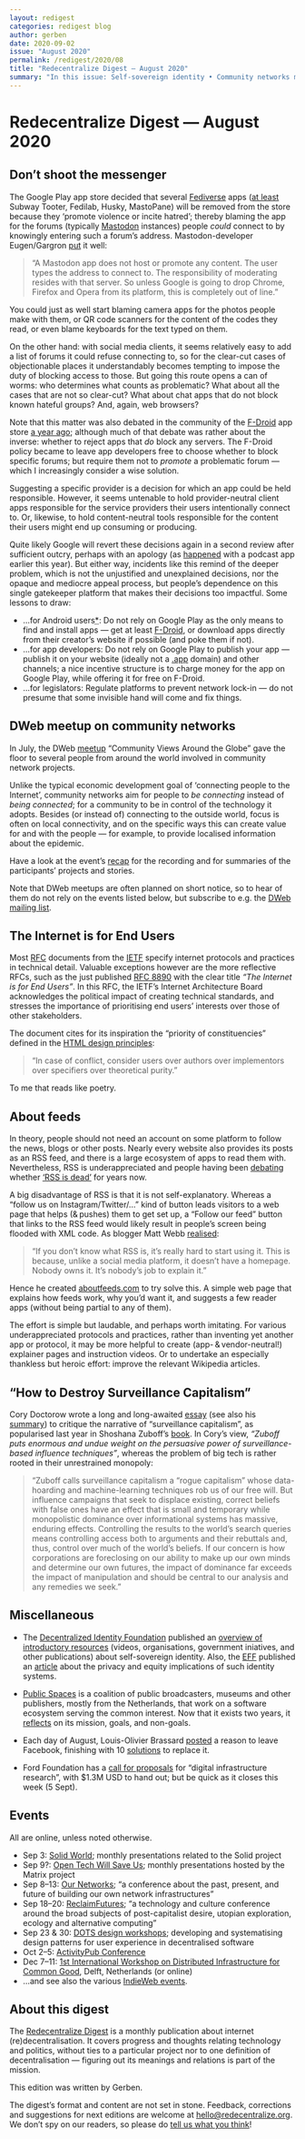 ```yaml
---
layout: redigest
categories: redigest blog
author: gerben
date: 2020-09-02
issue: "August 2020"
permalink: /redigest/2020/08
title: "Redecentralize Digest — August 2020"
summary: "In this issue: Self-sovereign identity • Community networks meetup • Public Spaces • etc."
---
```


Redecentralize Digest — August 2020
===================================


## Don’t shoot the messenger

The Google Play app store decided that several [Fediverse][] apps ([at least][] Subway Tooter, Fedilab, Husky, MastoPane) will be removed from the store because they ‘promote violence or incite hatred’; thereby blaming the app for the forums (typically [Mastodon][] instances) people *could* connect to by knowingly entering such a forum’s address. Mastodon-developer Eugen/Gargron [put][] it well:

> “A Mastodon app does not host or promote any content. The user types the address to connect to. The responsibility of moderating resides with that server. So unless Google is going to drop Chrome, Firefox and Opera from its platform, this is completely out of line.”

You could just as well start blaming camera apps for the photos people make with them, or QR code scanners for the content of the codes they read, or even blame keyboards for the text typed on them.

On the other hand: with social media clients, it seems relatively easy to add a list of forums it could refuse connecting to, so for the clear-cut cases of objectionable places it understandably becomes tempting to impose the duty of blocking access to those. But going this route opens a can of worms: who determines what counts as problematic? What about all the cases that are not so clear-cut? What about chat apps that do not block known hateful groups? And, again, web browsers?

Note that this matter was also debated in the community of the [F-Droid][] app store [a year ago][]; although much of that debate was rather about the inverse: whether to reject apps that *do* block any servers. The F-Droid policy became to leave app developers free to choose whether to block specific forums; but require them not to *promote* a problematic forum — which I increasingly consider a wise solution.

Suggesting a specific provider is a decision for which an app could be held responsible. However, it seems untenable to hold provider-neutral client apps responsible for the service providers their users intentionally connect to. Or, likewise, to hold content-neutral tools responsible for the content their users might end up consuming or producing.

Quite likely Google will revert these decisions again in a second review after sufficient outcry, perhaps with an apology (as [happened][] with a podcast app earlier this year). But either way, incidents like this remind of the deeper problem, which is not the unjustified and unexplained decisions, nor the opaque and mediocre appeal process, but people’s dependence on this single gatekeeper platform that makes their decisions too impactful. Some lessons to draw:

- …for Android users<abbr title="PS for iOS users: your device won’t even *let* you install apps from other sources — either try jailbreak your way to freedom, or (much easier) get another device. (or hope that Epic’s current court case will change things)">*</abbr>: Do not rely on Google Play as the only means to find and install apps — get at least [F-Droid][], or download apps directly from their creator’s website if possible (and poke them if not).
- …for app developers: Do not rely on Google Play to publish your app — publish it on your website (ideally not a [.app][] domain) and other channels; a nice incentive structure is to charge money for the app on Google Play, while offering it for free on F-Droid.
- …for legislators: Regulate platforms to prevent network lock-in — do not presume that some invisible hand will come and fix things.

[fediverse]: https://en.wikipedia.org/wiki/Fediverse "The fediverse is the social network consisting of independently hosted community servers (‘instances’), that interact using (primarily) the ActivityPub protocol"
[at least]: https://subwaytooter.hatenadiary.jp/entry/2020/09/01/161533 "About deletion warning from Play store · たていす (tateisu) / Subway Tooter blog · 1 Sep 2020"
[Mastodon]: https://joinmastodon.org/ "Mastodon is software resembling Twitter, but federating like email, so the social network (‘fediverse’) spans across independent instances."
[put]: https://mastodon.social/@Gargron/104763985152619617
[F-Droid]: https://f-droid.org "“F-Droid is an installable catalogue of FOSS (Free and Open Source Software) applications for the Android platform”"
[a year ago]: https://redecentralize.org/redigest/2019/07#banning-gab-from-the-fediverse "See the ReDigest of July 2019, “Banning Gab from the fediverse”"
[happened]: https://www.androidcentral.com/google-suspends-podcast-addict-play-store-due-inflexible-reading-covid-19-policies "Podcast Addict suspended from Play Store due to overzealous application of COVID-19 policies [Update: Restored] · Michael Allison / Android Central · 19 May 2020"
[.app]: https://get.app/ "The .app top-level domain is owned by Google, and awkwardly enough uses Google’s standard terms of service, which has no mention of e.g. domain takedowns; would ICANN’s rules protect domain registrants against Google’s whims?"


## DWeb meetup on community networks

In July, the DWeb [meetup][] “Community Views Around the Globe” gave the floor to several people from around the world involved in community network projects.

Unlike the typical economic development goal of ‘connecting people to the Internet’, community networks aim for people to *be connecting* instead of *being connected*; for a community to be in control of the technology it adopts. Besides (or instead of) connecting to the outside world, focus is often on local connectivity, and on the specific ways this can create value for and with the people — for example, to provide localised information about the epidemic.

Have a look at the event’s [recap][] for the recording and for summaries of the participants’ projects and stories.

Note that DWeb meetups are often planned on short notice, so to hear of them do not rely on the events listed below, but subscribe to e.g. the [DWeb mailing list][].

[meetup]: https://www.eventbrite.com/e/dweb-meetup-july2020-community-views-around-the-globe-tickets-114369343786
[recap]: https://blog.archive.org/2020/08/11/community-networks-adapt-to-new-realities-under-covid-a-dweb-meetup-recap/
[DWeb mailing list]: http://eepurl.com/gjUoD5


## The Internet is for End Users

Most [RFC][] documents from the [IETF][] specify internet protocols and practices in technical detail. Valuable exceptions however are the more reflective RFCs, such as the just published [RFC 8890][] with the clear title *“The Internet is for End Users”*. In this RFC, the IETF’s Internet Architecture Board acknowledges the political impact of creating technical standards, and stresses the importance of prioritising end users’ interests over those of other stakeholders.

The document cites for its inspiration the “priority of constituencies” defined in the [HTML design principles][]:

> “In case of conflict, consider users over authors over implementors over specifiers over theoretical purity.”

To me that reads like poetry.

[RFC]: https://www.rfc-editor.org/rfc/rfc8890.html "Request For Comments; a rather humble name for the IETF’s publications that are actually already finalised."
[IETF]: https://ietf.org/ "Internet Engineering Task Force"
[RFC 8890]: https://www.rfc-editor.org/rfc/rfc8890.html
[HTML design principles]: https://www.rfc-editor.org/rfc/rfc8890.html


## About feeds

In theory, people should not need an account on some platform to follow the news, blogs or other posts. Nearly every website also provides its posts as an RSS feed, and there is a large ecosystem of apps to read them with. Nevertheless, RSS is underappreciated and people having been [debating][] whether [‘RSS is dead’][] for years now.

A big disadvantage of RSS is that it is not self-explanatory. Whereas a “follow us on Instagram/Twitter/…” kind of button leads visitors to a web page that helps (& pushes) them to get set up, a “Follow our feed” button that links to the RSS feed would likely result in people’s screen being flooded with XML code. As blogger Matt Webb [realised][]:

> “If you don’t know what RSS is, it’s really hard to start using it. This is because, unlike a social media platform, it doesn’t have a homepage. Nobody owns it. It’s nobody’s job to explain it.”

Hence he created [aboutfeeds.com][] to try solve this. A simple web page that explains how feeds work, why you’d want it, and suggests a few reader apps (without being partial to any of them).

The effort is simple but laudable, and perhaps worth imitating. For various underappreciated protocols and practices, rather than inventing yet another app or protocol, it may be more helpful to create (app- & vendor-neutral!) explainer pages and instruction videos. Or to undertake an especially thankless but heroic effort: improve the relevant Wikipedia articles.

[debating]: https://www.vice.com/en_us/article/a3mm4z/the-rise-and-demise-of-rss "The Rise and Demise of RSS · Sinclair Target / Vice · 9 Jan 2019"
[‘RSS is dead’]: https://blogging.com/rss-dead/ "Is RSS Really Dead? · Claire Broadley / Blogging.com · 17 Aug 2017"
[realised]: http://interconnected.org/home/2020/08/12/introducing_aboutfeeds "Introducing aboutfeeds.com, a Getting Started guide for web feeds and RSS · Matt Webb · 12 Aug 2020"
[aboutfeeds.com]: https://aboutfeeds.com/


## “How to Destroy Surveillance Capitalism”

Cory Doctorow wrote a long and long-awaited [essay][] (see also his [summary][]) to critique the narrative of “surveillance capitalism”, as popularised last year in Shoshana Zuboff’s [book][]. In Cory’s view, *“Zuboff puts enormous and undue weight on the persuasive power of surveillance-based influence techniques”*, whereas the problem of big tech is rather rooted in their unrestrained monopoly:

> “Zuboff calls surveillance capitalism a “rogue capitalism” whose data-hoarding and machine-learning techniques rob us of our free will. But influence campaigns that seek to displace existing, correct beliefs with false ones have an effect that is small and temporary while monopolistic dominance over informational systems has massive, enduring effects. Controlling the results to the world’s search queries means controlling access both to arguments and their rebuttals and, thus, control over much of the world’s beliefs. If our concern is how corporations are foreclosing on our ability to make up our own minds and determine our own futures, the impact of dominance far exceeds the impact of manipulation and should be central to our analysis and any remedies we seek.”

[essay]: https://onezero.medium.com/how-to-destroy-surveillance-capitalism-8135e6744d59 "How to Destroy Surveillance Capitalism · Cory Doctorow / OneZero · 26 Aug 2020"
[book]: https://openlibrary.org/books/OL26677236M/The_age_of_surveillance_capitalism "The age of surveillance capitalism: the fight for a human future at the new frontier of power · Shoshana Zuboff · 2019"
[summary]: https://pluralistic.net/2020/08/26/destroy-surveillance-capitalism/#surveillance-monopolism "Plurastic: 26 Aug 2020 → Surveillance Capitalism is just capitalism, plus surveillance · Cory Doctorow · 26 Aug 2020"


## Miscellaneous

- The [Decentralized Identity Foundation][] published an [overview of introductory resources][] (videos, organisations, government iniatives, and other publications) about self-sovereign identity. Also, the [EFF][] published an [article][] about the privacy and equity implications of such identity systems.

[Decentralized Identity Foundation]: https://identity.foundation/
[overview of introductory resources]: https://medium.com/decentralized-identity/where-to-begin-b2a55b898b3 "Where to begin? An Overview of Introductory Resources · by_caballero / Decentralized Identity Foundation · 18 Aug 2020"
[EFF]: https://www.eff.org/ "Electronic Frontier Foundation"
[article]: https://www.eff.org/deeplinks/2020/08/digital-identification-must-be-designed-privacy-and-equity-10 "Digital Identification Must Be Designed for Privacy and Equity · Alexis Hancock / EFF · 31 Aug 2020"


- [Public Spaces][] is a coalition of public broadcasters, museums and other publishers, mostly from the Netherlands, that work on a software ecosystem serving the common interest. Now that it exists two years, it [reflects][] on its mission, goals, and non-goals.

[Public Spaces]: https://publicspaces.net/
[reflects]: https://publicspaces.net/2020/08/18/two-years-of-fighting-for-digital-ethics/ "Two years of fighting for digital ethics · Public Spaces · 18 Aug 2020"


- Each day of August, Louis-Olivier Brassard [posted][] a reason to leave Facebook, finishing with 10 [solutions][] to replace it.

[posted]: https://byebyefacebook.loupbrun.ca/en/
[solutions]: https://byebyefacebook.loupbrun.ca/en/s/


- Ford Foundation has a [call for proposals][] for “digital infrastructure research”, with $1.3M USD to hand out; but be quick as it closes this week (5 Sept).

[call for proposals]: https://fordfoundation.forms.fm/2020-digital-infrastructure-research-rfp/forms/8103


## Events

All are online, unless noted otherwise.

- Sep 3: [Solid World](https://solidproject.org/events); monthly presentations related to the Solid project
- Sep 9?: [Open Tech Will Save Us](https://matrix.org/open-tech-will-save-us/); monthly presentations hosted by the Matrix project
- Sep 8–13: [Our Networks](https://ournetworks.ca/); “a conference about the past, present, and future of building our own network infrastructures”
- Sep 18–20: [ReclaimFutures](https://reclaimfutures.org/); “a technology and culture conference around the broad subjects of post-capitalist desire, utopian exploration, ecology and alternative computing”
- Sep 23 & 30: [DOTS design workshops](https://decentpatterns.xyz/virtual-workshop-cyan/); developing and systematising design patterns for user experience in decentralised software
- Oct 2–5: [ActivityPub Conference](https://conf.activitypub.rocks/)
- Dec 7–11: [1st International Workshop on Distributed Infrastructure for Common Good](https://dicg2020.github.io/), Delft, Netherlands (or online)
- …and see also the various [IndieWeb events](https://events.indieweb.org/).


## About this digest

The [Redecentralize Digest](https://redecentralize.org/redigest/) is a monthly publication about internet (re)decentralisation. It covers progress and thoughts relating technology and politics, without ties to a particular project nor to one definition of decentralisation — figuring out its meanings and relations is part of the mission.

This edition was written by Gerben.

The digest’s format and content are not set in stone. Feedback, corrections and suggestions for next editions are welcome at <hello@redecentralize.org>. We don’t spy on our readers, so please do [tell us what you think](mailto:hello@redecentralize.org?subject=ReDigest%20feedback&body=I%20find%20ReDigest%20_____.%20It%20would%20be%20%28even%29%20better%20if%20_____.)!
